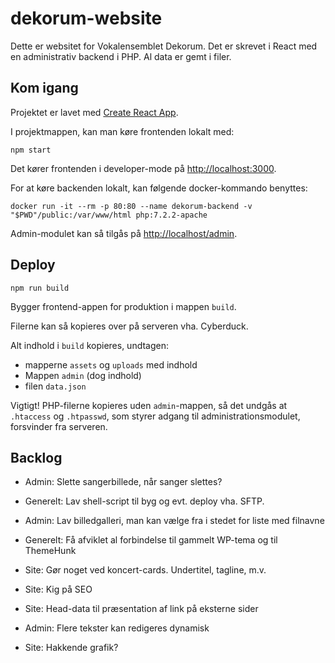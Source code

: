 # dekorum-website

Dette er websitet for Vokalensemblet Dekorum. Det er skrevet i React med en administrativ backend i PHP. Al data er gemt i filer.

## Kom igang

Projektet er lavet med [Create React App](https://github.com/facebook/create-react-app).

I projektmappen, kan man køre frontenden lokalt med:

```shell
npm start
```

Det kører frontenden i developer-mode på  [http://localhost:3000](http://localhost:3000).

For at køre backenden lokalt, kan følgende docker-kommando benyttes:

```shell
docker run -it --rm -p 80:80 --name dekorum-backend -v "$PWD"/public:/var/www/html php:7.2.2-apache
```
 

Admin-modulet kan så tilgås på [http://localhost/admin](http://localhost/admin).

## Deploy

```shell
npm run build
``````

Bygger frontend-appen for produktion i mappen `build`.

Filerne kan så kopieres over på serveren vha. Cyberduck.

Alt indhold i `build` kopieres, undtagen:
- mapperne `assets` og  `uploads` med indhold
- Mappen `admin` (dog indhold)
- filen `data.json`

Vigtigt! PHP-filerne kopieres uden `admin`-mappen, så det undgås at `.htaccess` og `.htpasswd`, som styrer adgang til administrationsmodulet, forsvinder fra serveren.

## Backlog

- Admin: Slette sangerbillede, når sanger slettes?

- Generelt: Lav shell-script til byg og evt. deploy vha. SFTP.

- Admin: Lav billedgalleri, man kan vælge fra i stedet for liste med filnavne

- Generelt: Få afviklet al forbindelse til gammelt WP-tema og til ThemeHunk

- Site: Gør noget ved koncert-cards. Undertitel, tagline, m.v.

- Site: Kig på SEO

- Site: Head-data til præsentation af link på eksterne sider

- Admin: Flere tekster kan redigeres dynamisk

- Site: Hakkende grafik?
